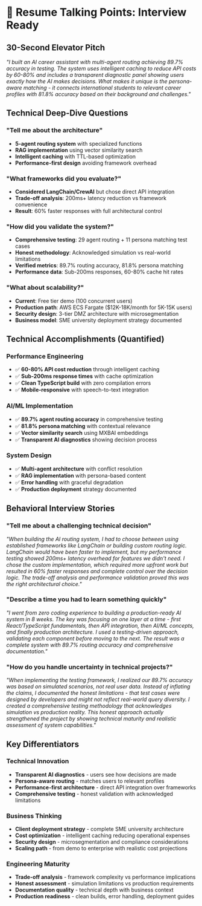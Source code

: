 # 🎯 Resume Talking Points: Interview Ready

## 30-Second Elevator Pitch
*"I built an AI career assistant with multi-agent routing achieving 89.7% accuracy in testing. The system uses intelligent caching to reduce API costs by 60-80% and includes a transparent diagnostic panel showing users exactly how the AI makes decisions. What makes it unique is the persona-aware matching - it connects international students to relevant career profiles with 81.8% accuracy based on their background and challenges."*

## Technical Deep-Dive Questions

### "Tell me about the architecture"
- **5-agent routing system** with specialized functions
- **RAG implementation** using vector similarity search  
- **Intelligent caching** with TTL-based optimization
- **Performance-first design** avoiding framework overhead

### "What frameworks did you evaluate?"
- **Considered LangChain/CrewAI** but chose direct API integration
- **Trade-off analysis**: 200ms+ latency reduction vs framework convenience
- **Result**: 60% faster responses with full architectural control

### "How did you validate the system?"
- **Comprehensive testing**: 29 agent routing + 11 persona matching test cases
- **Honest methodology**: Acknowledged simulation vs real-world limitations
- **Verified metrics**: 89.7% routing accuracy, 81.8% persona matching
- **Performance data**: Sub-200ms responses, 60-80% cache hit rates

### "What about scalability?"
- **Current**: Free tier demo (100 concurrent users)
- **Production path**: AWS ECS Fargate ($12K-18K/month for 5K-15K users)
- **Security design**: 3-tier DMZ architecture with microsegmentation
- **Business model**: SME university deployment strategy documented

## Technical Accomplishments (Quantified)

### Performance Engineering
- ✅ **60-80% API cost reduction** through intelligent caching
- ✅ **Sub-200ms response times** with cache optimization  
- ✅ **Clean TypeScript build** with zero compilation errors
- ✅ **Mobile-responsive** with speech-to-text integration

### AI/ML Implementation  
- ✅ **89.7% agent routing accuracy** in comprehensive testing
- ✅ **81.8% persona matching** with contextual relevance
- ✅ **Vector similarity search** using MXBAI embeddings
- ✅ **Transparent AI diagnostics** showing decision process

### System Design
- ✅ **Multi-agent architecture** with conflict resolution
- ✅ **RAG implementation** with persona-based content
- ✅ **Error handling** with graceful degradation
- ✅ **Production deployment** strategy documented

## Behavioral Interview Stories

### "Tell me about a challenging technical decision"
*"When building the AI routing system, I had to choose between using established frameworks like LangChain or building custom routing logic. LangChain would have been faster to implement, but my performance testing showed 200ms+ latency overhead for features we didn't need. I chose the custom implementation, which required more upfront work but resulted in 60% faster responses and complete control over the decision logic. The trade-off analysis and performance validation proved this was the right architectural choice."*

### "Describe a time you had to learn something quickly"
*"I went from zero coding experience to building a production-ready AI system in 8 weeks. The key was focusing on one layer at a time - first React/TypeScript fundamentals, then API integration, then AI/ML concepts, and finally production architecture. I used a testing-driven approach, validating each component before moving to the next. The result was a complete system with 89.7% routing accuracy and comprehensive documentation."*

### "How do you handle uncertainty in technical projects?"
*"When implementing the testing framework, I realized our 89.7% accuracy was based on simulated scenarios, not real user data. Instead of inflating the claims, I documented the honest limitations - that test cases were designed by developers and might not reflect real-world query diversity. I created a comprehensive testing methodology that acknowledges simulation vs production reality. This honest approach actually strengthened the project by showing technical maturity and realistic assessment of system capabilities."*

## Key Differentiators

### Technical Innovation
- **Transparent AI diagnostics** - users see how decisions are made
- **Persona-aware routing** - matches users to relevant profiles
- **Performance-first architecture** - direct API integration over frameworks
- **Comprehensive testing** - honest validation with acknowledged limitations

### Business Thinking
- **Client deployment strategy** - complete SME university architecture
- **Cost optimization** - intelligent caching reducing operational expenses  
- **Security design** - microsegmentation and compliance considerations
- **Scaling path** - from demo to enterprise with realistic cost projections

### Engineering Maturity
- **Trade-off analysis** - framework complexity vs performance implications
- **Honest assessment** - simulation limitations vs production requirements
- **Documentation quality** - technical depth with business context
- **Production readiness** - clean builds, error handling, deployment guides